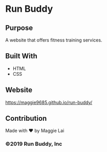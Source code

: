 # Run Buddy

## Purpose
A website that offers fitness training services.

## Built With
* HTML
* CSS

## Website
https://maggie9685.github.io/run-buddy/

## Contribution
Made with ❤️ by Maggie Lai

### ©️2019 Run Buddy, Inc 
